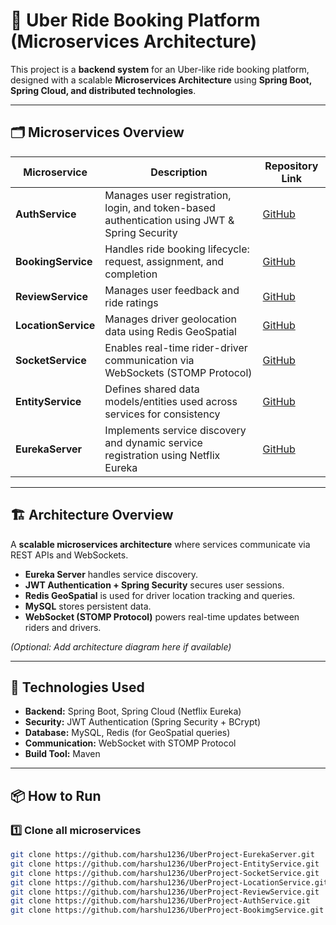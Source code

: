 # 🚗 Uber Ride Booking Platform (Microservices Architecture)

This project is a **backend system** for an Uber-like ride booking platform, designed with a scalable **Microservices Architecture** using **Spring Boot, Spring Cloud, and distributed technologies**.  

---

## 🗂️ Microservices Overview  

| Microservice        | Description                                                                 | Repository Link |
|----------------------|-----------------------------------------------------------------------------|-----------------|
| **AuthService**      | Manages user registration, login, and token-based authentication using JWT & Spring Security | [GitHub](https://github.com/harshu1236/UberProject-AuthService) |
| **BookingService**   | Handles ride booking lifecycle: request, assignment, and completion         | [GitHub](https://github.com/harshu1236/UberProject-BookimgService) |
| **ReviewService**    | Manages user feedback and ride ratings                                      | [GitHub](https://github.com/harshu1236/UberProject-ReviewService) |
| **LocationService**  | Manages driver geolocation data using Redis GeoSpatial                      | [GitHub](https://github.com/harshu1236/UberProject-LocationService) |
| **SocketService**    | Enables real-time rider-driver communication via WebSockets (STOMP Protocol) | [GitHub](https://github.com/harshu1236/UberProject-SocketService) |
| **EntityService**    | Defines shared data models/entities used across services for consistency    | [GitHub](https://github.com/harshu1236/UberProject-EntityService) |
| **EurekaServer**     | Implements service discovery and dynamic service registration using Netflix Eureka | [GitHub](https://github.com/harshu1236/UberProject-EurekaServer) |

---

## 🏗️ Architecture Overview  

A **scalable microservices architecture** where services communicate via REST APIs and WebSockets.  
- **Eureka Server** handles service discovery.  
- **JWT Authentication + Spring Security** secures user sessions.  
- **Redis GeoSpatial** is used for driver location tracking and queries.  
- **MySQL** stores persistent data.  
- **WebSocket (STOMP Protocol)** powers real-time updates between riders and drivers.  

*(Optional: Add architecture diagram here if available)*  

---

## 🚀 Technologies Used  

- **Backend:** Spring Boot, Spring Cloud (Netflix Eureka)  
- **Security:** JWT Authentication (Spring Security + BCrypt)  
- **Database:** MySQL, Redis (for GeoSpatial queries)  
- **Communication:** WebSocket with STOMP Protocol  
- **Build Tool:** Maven  

---

## 📦 How to Run  

### 1️⃣ Clone all microservices  
```bash
git clone https://github.com/harshu1236/UberProject-EurekaServer.git
git clone https://github.com/harshu1236/UberProject-EntityService.git
git clone https://github.com/harshu1236/UberProject-SocketService.git
git clone https://github.com/harshu1236/UberProject-LocationService.git
git clone https://github.com/harshu1236/UberProject-ReviewService.git
git clone https://github.com/harshu1236/UberProject-AuthService.git
git clone https://github.com/harshu1236/UberProject-BookimgService.git
